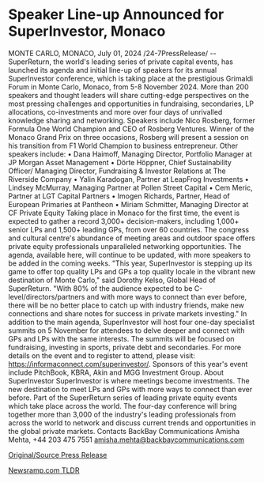# Speaker Line-up Announced for SuperInvestor, Monaco

MONTE CARLO, MONACO, July 01, 2024 /24-7PressRelease/ -- SuperReturn, the world's leading series of private capital events, has launched its agenda and initial line-up of speakers for its annual SuperInvestor conference, which is taking place at the prestigious Grimaldi Forum in Monte Carlo, Monaco, from 5-8 November 2024.   More than 200 speakers and thought leaders will share cutting-edge perspectives on the most pressing challenges and opportunities in fundraising, secondaries, LP allocations, co-investments and more over four days of unrivalled knowledge sharing and networking.   Speakers include Nico Rosberg, former Formula One World Champion and CEO of Rosberg Ventures. Winner of the Monaco Grand Prix on three occasions, Rosberg will present a session on his transition from F1 World Champion to business entrepreneur.  Other speakers include: •	Dana Haimoff, Managing Director, Portfolio Manager at JP Morgan Asset Management •	Dörte Höppner, Chief Sustainability Officer/ Managing Director, Fundraising & Investor Relations at The Riverside Company •	Yalin Karadogan, Partner at LeapFrog Investments •	Lindsey McMurray, Managing Partner at Pollen Street Capital •	Cem Meric, Partner at LGT Capital Partners •	Imogen Richards, Partner, Head of European Primaries at Pantheon •	Miriam Schmitter, Managing Director at CF Private Equity  Taking place in Monaco for the first time, the event is expected to gather a record 3,000+ decision-makers, including 1,000+ senior LPs and 1,500+ leading GPs, from over 60 countries. The congress and cultural centre's abundance of meeting areas and outdoor space offers private equity professionals unparalleled networking opportunities.   The agenda, available here, will continue to be updated, with more speakers to be added in the coming weeks.  "This year, SuperInvestor is stepping up its game to offer top quality LPs and GPs a top quality locale in the vibrant new destination of Monte Carlo," said Dorothy Kelso, Global Head of SuperReturn. "With 80% of the audience expected to be C-level/directors/partners and with more ways to connect than ever before, there will be no better place to catch up with industry friends, make new connections and share notes for success in private markets investing."   In addition to the main agenda, SuperInvestor will host four one-day specialist summits on 5 November for attendees to delve deeper and connect with GPs and LPs with the same interests. The summits will be focused on fundraising, investing in sports, private debt and secondaries. For more details on the event and to register to attend, please visit: https://informaconnect.com/superinvestor/.  Sponsors of this year's event include PitchBook, KBRA, Akin and MGG Investment Group.  About SuperInvestor  SuperInvestor is where meetings become investments. The new destination to meet LPs and GPs with more ways to connect than ever before. Part of the SuperReturn series of leading private equity events which take place across the world.   The four-day conference will bring together more than 3,000 of the industry's leading professionals from across the world to network and discuss current trends and opportunities in the global private markets.  Contacts BackBay Communications Amisha Mehta, +44 203 475 7551 amisha.mehta@backbaycommunications.com 

[Original/Source Press Release](https://www.24-7pressrelease.com/press-release/512175/speaker-line-up-announced-for-superinvestor-monaco) 

[Newsramp.com TLDR](https://newsramp.com/None) 